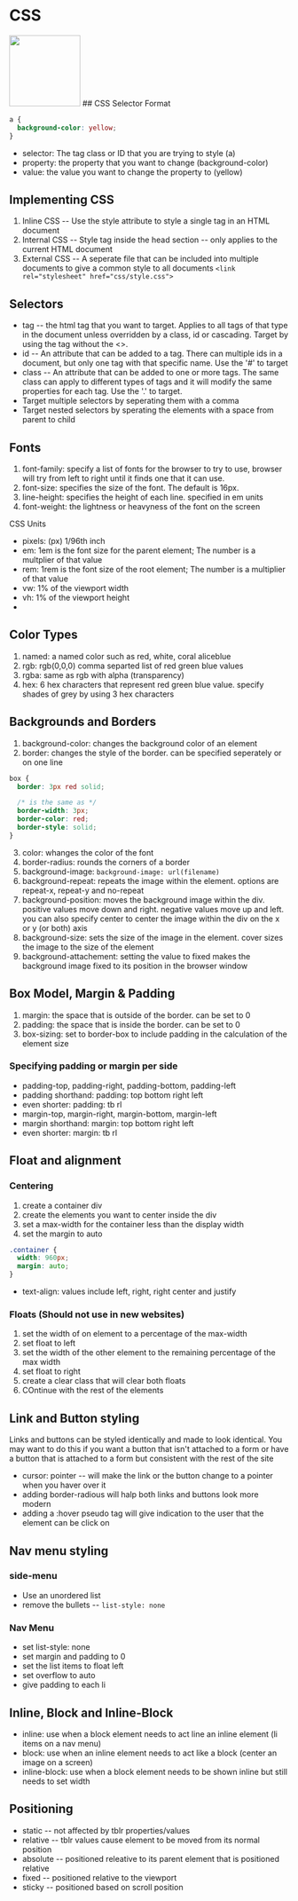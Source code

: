 # CSS

<img src="https://upload.wikimedia.org/wikipedia/commons/d/d5/CSS3_logo_and_wordmark.svg" width="128px">
## CSS Selector Format

```css
a {
  background-color: yellow;
}
```

- selector: The tag class or ID that you are trying to style (a)
- property: the property that you want to change (background-color)
- value: the value you want to change the property to (yellow)

## Implementing CSS

1. Inline CSS -- Use the style attribute to style a single tag in an HTML document
2. Internal CSS -- Style tag inside the head section -- only applies to the current HTML document
3. External CSS -- A seperate file that can be included into multiple documents to give a common style to all documents `<link rel="stylesheet" href="css/style.css">`

## Selectors

- tag -- the html tag that you want to target. Applies to all tags of that type in the document unless overridden by a class, id or cascading. Target by using the tag without the <>.
- id -- An attribute that can be added to a tag. There can multiple ids in a document, but only one tag with that specific name. Use the '#' to target
- class -- An attribute that can be added to one or more tags. The same class can apply to different types of tags and it will modify the same properties for each tag. Use the '.' to target.
- Target multiple selectors by seperating them with a comma
- Target nested selectors by sperating the elements with a space from parent to child

## Fonts

1. font-family: specify a list of fonts for the browser to try to use, browser will try from left to right until it finds one that it can use.
2. font-size: specifies the size of the font. The default is 16px.
3. line-height: specifies the height of each line. specified in em units
4. font-weight: the lightness or heavyness of the font on the screen

CSS Units

- pixels: (px) 1/96th inch
- em: 1em is the font size for the parent element; The number is a multplier of that value
- rem: 1rem is the font size of the root element; The number is a multiplier of that value
- vw: 1% of the viewport width
- vh: 1% of the viewport height
-

## Color Types

1. named: a named color such as red, white, coral aliceblue
2. rgb: rgb(0,0,0) comma separted list of red green blue values
3. rgba: same as rgb with alpha (transparency)
4. hex: 6 hex characters that represent red green blue value. specify shades of grey by using 3 hex characters

## Backgrounds and Borders

1. background-color: changes the background color of an element
2. border: changes the style of the border. can be specified seperately or on one line

```css
box {
  border: 3px red solid;

  /* is the same as */
  border-width: 3px;
  border-color: red;
  border-style: solid;
}
```

3. color: whanges the color of the font
4. border-radius: rounds the corners of a border
5. background-image: `background-image: url(filename)`
6. background-repeat: repeats the image within the element. options are repeat-x, repeat-y and no-repeat
7. background-position: moves the background image within the div. positive values move down and right. negative values move up and left. you can also specify center to center the image within the div on the x or y (or both) axis
8. background-size: sets the size of the image in the element. cover sizes the image to the size of the element
9. background-attachement: setting the value to fixed makes the background image fixed to its position in the browser window

## Box Model, Margin & Padding

1. margin: the space that is outside of the border. can be set to 0
2. padding: the space that is inside the border. can be set to 0
3. box-sizing: set to border-box to include padding in the calculation of the element size

### Specifying padding or margin per side

- padding-top, padding-right, padding-bottom, padding-left
- padding shorthand: padding: top bottom right left
- even shorter: padding: tb rl
- margin-top, margin-right, margin-bottom, margin-left
- margin shorthand: margin: top bottom right left
- even shorter: margin: tb rl

## Float and alignment

### Centering

1. create a container div
2. create the elements you want to center inside the div
3. set a max-width for the container less than the display width
4. set the margin to auto

```css
.container {
  width: 960px;
  margin: auto;
}
```

- text-align: values include left, right, right center and justify

### Floats (Should not use in new websites)

1. set the width of on element to a percentage of the max-width
2. set float to left
3. set the width of the other element to the remaining percentage of the max width
4. set float to right
5. create a clear class that will clear both floats
6. COntinue with the rest of the elements

## Link and Button styling

Links and buttons can be styled identically and made to look identical. You may want to do this if you want a button that isn't attached to a form or have a button that is attached to a form but consistent with the rest of the site

- cursor: pointer -- will make the link or the button change to a pointer when you haver over it
- adding border-radious will halp both links and buttons look more modern
- adding a :hover pseudo tag will give indication to the user that the element can be click on

## Nav menu styling

### side-menu

- Use an unordered list
- remove the bullets -- `list-style: none`

### Nav Menu

- set list-style: none
- set margin and padding to 0
- set the list items to float left
- set overflow to auto
- give padding to each li

## Inline, Block and Inline-Block

- inline: use when a block element needs to act line an inline element (li items on a nav menu)
- block: use when an inline element needs to act like a block (center an image on a screen)
- inline-block: use when a block element needs to be shown inline but still needs to set width

## Positioning

- static -- not affected by tblr properties/values
- relative -- tblr values cause element to be moved from its normal position
- absolute -- positioned releative to its parent element that is positioned relative
- fixed -- positioned relative to the viewport
- sticky -- positioned based on scroll position
